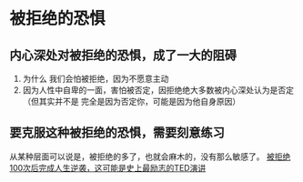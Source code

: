 # 被拒绝的恐惧
## 内心深处对被拒绝的恐惧，成了一大的阻碍
1. 为什么 我们会怕被拒绝，因为不愿意主动
2. 因为人性中自卑的一面，害怕被否定，因拒绝绝大多数被内心深处认为是否定（但其实并不是 完全是因为否定你，可能是因为他自身原因）

## 要克服这种被拒绝的恐惧，需要刻意练习
从某种层面可以说是，被拒绝的多了，也就会麻木的，没有那么敏感了。
[被拒绝100次后完成人生逆袭，这可能是史上最励志的TED演讲](https://mp.weixin.qq.com/s/7nPrY2kEGSGSGurbE2VXVw)

